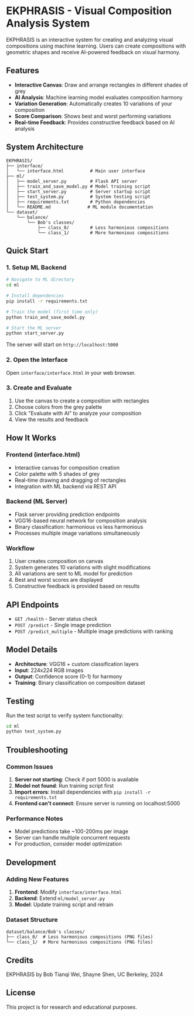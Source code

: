 # EKPHRASIS - Visual Composition Analysis System

EKPHRASIS is an interactive system for creating and analyzing visual compositions using machine learning. Users can create compositions with geometric shapes and receive AI-powered feedback on visual harmony.

## Features

- **Interactive Canvas**: Draw and arrange rectangles in different shades of grey
- **AI Analysis**: Machine learning model evaluates composition harmony
- **Variation Generation**: Automatically creates 10 variations of your composition
- **Score Comparison**: Shows best and worst performing variations
- **Real-time Feedback**: Provides constructive feedback based on AI analysis

## System Architecture

```
EKPHRASIS/
├── interface/
│   └── interface.html          # Main user interface
├── ml/
│   ├── model_server.py         # Flask API server
│   ├── train_and_save_model.py # Model training script
│   ├── start_server.py         # Server startup script
│   ├── test_system.py          # System testing script
│   ├── requirements.txt        # Python dependencies
│   └── README.md              # ML module documentation
└── dataset/
    └── balance/
        └── Bob's classes/
            ├── class_0/        # Less harmonious compositions
            └── class_1/        # More harmonious compositions
```

## Quick Start

### 1. Setup ML Backend

```bash
# Navigate to ML directory
cd ml

# Install dependencies
pip install -r requirements.txt

# Train the model (first time only)
python train_and_save_model.py

# Start the ML server
python start_server.py
```

The server will start on `http://localhost:5000`

### 2. Open the Interface

Open `interface/interface.html` in your web browser.

### 3. Create and Evaluate

1. Use the canvas to create a composition with rectangles
2. Choose colors from the grey palette
3. Click "Evaluate with AI" to analyze your composition
4. View the results and feedback

## How It Works

### Frontend (interface.html)
- Interactive canvas for composition creation
- Color palette with 5 shades of grey
- Real-time drawing and dragging of rectangles
- Integration with ML backend via REST API

### Backend (ML Server)
- Flask server providing prediction endpoints
- VGG16-based neural network for composition analysis
- Binary classification: harmonious vs less harmonious
- Processes multiple image variations simultaneously

### Workflow
1. User creates composition on canvas
2. System generates 10 variations with slight modifications
3. All variations are sent to ML model for prediction
4. Best and worst scores are displayed
5. Constructive feedback is provided based on results

## API Endpoints

- `GET /health` - Server status check
- `POST /predict` - Single image prediction
- `POST /predict_multiple` - Multiple image predictions with ranking

## Model Details

- **Architecture**: VGG16 + custom classification layers
- **Input**: 224x224 RGB images
- **Output**: Confidence score (0-1) for harmony
- **Training**: Binary classification on composition dataset

## Testing

Run the test script to verify system functionality:

```bash
cd ml
python test_system.py
```

## Troubleshooting

### Common Issues

1. **Server not starting**: Check if port 5000 is available
2. **Model not found**: Run training script first
3. **Import errors**: Install dependencies with `pip install -r requirements.txt`
4. **Frontend can't connect**: Ensure server is running on localhost:5000

### Performance Notes

- Model predictions take ~100-200ms per image
- Server can handle multiple concurrent requests
- For production, consider model optimization

## Development

### Adding New Features

1. **Frontend**: Modify `interface/interface.html`
2. **Backend**: Extend `ml/model_server.py`
3. **Model**: Update training script and retrain

### Dataset Structure

```
dataset/balance/Bob's classes/
├── class_0/  # Less harmonious compositions (PNG files)
└── class_1/  # More harmonious compositions (PNG files)
```

## Credits

EKPHRASIS by Bob Tianqi Wei, Shayne Shen, UC Berkeley, 2024

## License

This project is for research and educational purposes.